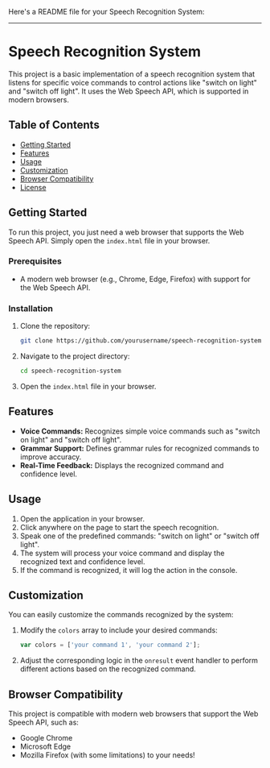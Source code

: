 Here's a README file for your Speech Recognition System:

---

# Speech Recognition System

This project is a basic implementation of a speech recognition system that listens for specific voice commands to control actions like "switch on light" and "switch off light". It uses the Web Speech API, which is supported in modern browsers.

## Table of Contents

- [Getting Started](#getting-started)
- [Features](#features)
- [Usage](#usage)
- [Customization](#customization)
- [Browser Compatibility](#browser-compatibility)
- [License](#license)

## Getting Started

To run this project, you just need a web browser that supports the Web Speech API. Simply open the `index.html` file in your browser.

### Prerequisites

- A modern web browser (e.g., Chrome, Edge, Firefox) with support for the Web Speech API.

### Installation

1. Clone the repository:
    ```bash
    git clone https://github.com/yourusername/speech-recognition-system.git
    ```
2. Navigate to the project directory:
    ```bash
    cd speech-recognition-system
    ```
3. Open the `index.html` file in your browser.

## Features

- **Voice Commands:** Recognizes simple voice commands such as "switch on light" and "switch off light".
- **Grammar Support:** Defines grammar rules for recognized commands to improve accuracy.
- **Real-Time Feedback:** Displays the recognized command and confidence level.

## Usage

1. Open the application in your browser.
2. Click anywhere on the page to start the speech recognition.
3. Speak one of the predefined commands: "switch on light" or "switch off light".
4. The system will process your voice command and display the recognized text and confidence level.
5. If the command is recognized, it will log the action in the console.

## Customization

You can easily customize the commands recognized by the system:

1. Modify the `colors` array to include your desired commands:
    ```javascript
    var colors = ['your command 1', 'your command 2'];
    ```
2. Adjust the corresponding logic in the `onresult` event handler to perform different actions based on the recognized command.

## Browser Compatibility

This project is compatible with modern web browsers that support the Web Speech API, such as:

- Google Chrome
- Microsoft Edge
- Mozilla Firefox (with some limitations)
 to your needs!
